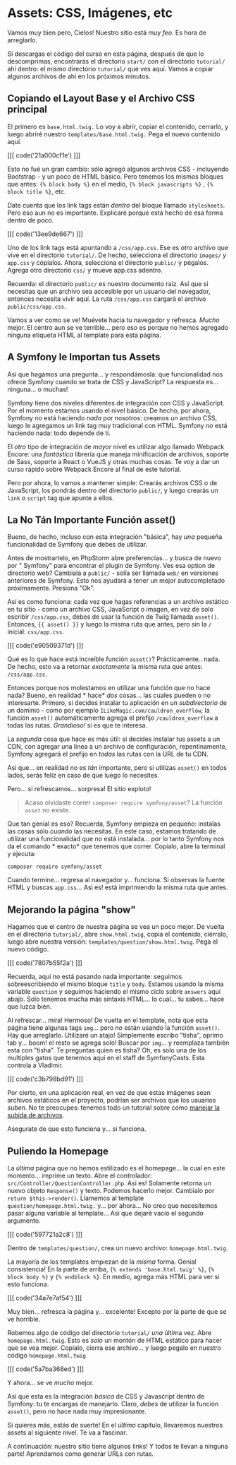 # Assets: CSS, Imágenes, etc

Vamos muy bien pero, Cielos! Nuestro sitio está muy *feo*. Es hora de
arreglarlo.

Si descargas el código del curso en esta página, después de que lo descomprimas,
encontrarás el directorio `start/` con el directorio `tutorial/` ahí dentro: el
mismo directorio `tutorial/` que ves aquí. Vamos a copiar algunos archivos de
ahí en los próximos minutos.

## Copiando el Layout Base y el Archivo CSS principal

El primero es `base.html.twig.` Lo voy a abrir, copiar el contenido, cerrarlo, y
luego abriré nuestro `templates/base.html.twig.` Pega el nuevo contenido aquí.

[[[ code('21a000cf1e') ]]]

Esto no fué un gran cambio: sólo agregó algunos archivos CSS - incluyendo
Bootstrap - y un poco de HTML básico. Pero tenemos los mismos bloques que
antes: `{% block body %}` en el medio, `{% block javascripts %}`
, `{% block title %}`, etc.

Date cuenta que los link tags están *dentro* del bloque llamado `stylesheets`.
Pero eso aun no es importante. Explicaré porque está hecho de esa forma dentro
de poco.

[[[ code('13ee9de667') ]]]

Uno de los link tags está apuntando a `/css/app.css`. Ese es *otro* archivo que
vive en el directorio `tutorial/`. De hecho, selecciona el
directorio `images/` *y* `app.css` y cópialos. Ahora, selecciona el
directorio `public/` y pégalos. Agrega otro directorio `css/` y mueve app.css
adentro.

Recuerda: el directorio `public/` es nuestro documento raíz. Así que si
necesitas que un archivo sea accesible por un usuario del navegador, entonces
necesita vivir aquí. La ruta
`/css/app.css` cargará el archivo `public/css/app.css`.

Vamos a ver como se ve! Muévete hacia tu navegador y refresca. *Mucho* mejor. El
centro aun se ve terrible... pero eso es porque no hemos agregado ninguna
etiqueta HTML al template para esta página.

## A Symfony le Importan tus Assets

Así que hagamos una pregunta... y respondámosla: que funcionalidad nos ofrece
Symfony cuando se trata de CSS y JavaScript? La respuesta es... ninguna... o
muchas!

Symfony tiene dos niveles diferentes de integración con CSS y JavaScript. Por el
momento estamos usando el nivel básico. De hecho, por ahora, Symfony no está
haciendo
*nada* por nosotros: creamos un archivo CSS, luego le agregamos un link tag muy
tradicional con HTML. Symfony *no* está haciendo nada: todo depende de ti.

El *otro* tipo de integración de *mayor* nivel es utilizar algo llamado Webpack
Encore:
una *fantástica* librería que maneja minificación de archivos, soporte de Sass,
soporte a React o VueJS y otras muchas cosas. Te voy a dar un curso rápido sobre
Webpack Encore al final de este tutorial.

Pero por ahora, lo vamos a mantener simple: Crearás archivos CSS o de
JavaScript, los pondrás dentro del directorio `public/`, y luego crearás
un `link` o `script` tag que apunte a ellos.

## La No Tán Importante Función asset()

Bueno, de hecho, incluso con esta integración "básica", hay *una* pequeña
funcionalidad de Symfony que debes de utilizar.

Antes de mostrartelo, en PhpStorm abre preferencias... y busca de nuevo por "
Symfony"
para encontrar el plugin de Symfony. Ves esa option de directorio web? Cambiala
a
`public/` - solía ser llamada `web/` en versiones anteriores de Symfony. Esto
nos ayudará a tener un mejor autocompletado próximamente. Presiona "Ok".

Así es como funciona: cada vez que hagas referencias a un archivo estático en tu
sitio - como un archivo CSS, JavaScript o imagen, en vez de solo
escribir `/css/app.css`, debes de usar la función de Twig llamada `asset()`.
Entonces, `{{ asset() }}` y luego la misma ruta que antes, pero sin la `/`
inicial: `css/app.css`.

[[[ code('e90509371d') ]]]

Qué es lo que hace está increíble función `asset()`? Prácticamente.. nada. De
hecho, esto va a retornar *exactamente* la misma ruta que antes: `/css/app.css`.

Entonces porque nos molestamos en utilizar una función que no hace nada? Bueno,
en realidad *
hace* *dos* cosas... las cuales pueden o no interesarte. Primero, si decides
instalar tu aplicación en un *subdirectorio* de un dominio - como por ejemplo
`ILikeMagic.com/cauldron_overflow`, la función `asset()` automáticamente agrega
el prefijo
`/cauldron_overflow` a todas las rutas. *Grandioso!* si es que te interesa.

La *segunda* cosa que hace es más útil: si decides instalar tus assets a un CDN,
con agregar una linea a un archivo de configuración, repentinamente, Symfony
agregará el prefijo en
*todas* las rutas con la URL de tu CDN.

Asi que... en realidad no es *tán* importante, pero si utilizas `asset()` en
todos lados, serás feliz en caso de que luego lo necesites.

Pero... si refrescamos... sorpresa! El sitio exploto!

> Acaso olvidaste correr `composer require symfony/asset`? La función `asset` no existe.

Que tan genial es eso? Recuerda, Symfony empieza en pequeño: instalas las cosas
sólo
*cuando* las necesitas. En este caso, estamos tratando de utilizar una
funcionalidad que no está instalada... por lo tanto Symfony nos da el comando *
exacto* que tenemos que correr. Copialo, abre la terminal y ejecuta:

```terminal
composer require symfony/asset
```

Cuando termine... regresa al navegador y... funciona. Si observas la fuente HTML
y buscas `app.css`... Asi es! está imprimiendo la misma ruta que antes.

## Mejorando la página "show"

Hagamos que el centro de nuestra página se vea un poco mejor. De vuelta en el
directorio
`tutorial/`, abre `show.html.twig`, copia el contenido, ciérralo, luego abre
nuestra versión: `templates/question/show.html.twig`. Pega el nuevo código.

[[[ code('7807b55f2a') ]]]

Recuerda, aquí no está pasando nada importante: seguimos sobreescribiendo el
mismo bloque
`title` y `body`. Estamos usando la misma variable `question` y seguimos
haciendo el mismo ciclo sobre `answers` aquí abajo. Solo tenemos mucha más
sintaxis HTML... lo cual... tu sabes... hace que luzca bien.

Al refrescar... mira! Hermoso! De vuelta en el template, nota que esta página
tiene algunas tags `img`... pero *no* están usando la función `asset()`. Hay que
arreglarlo. Utilizaré un atajo!
Simplemente escribo "tisha", oprimo tab y... boom! el resto se agrega solo!
Buscar por `img`... y reemplaza también esta con "tisha". Te preguntas quien es
tisha? Oh, es solo una de los multiples gatos que tenemos aquí en el staff de
SymfonyCasts. Esta controla a Vladimir.

[[[ code('c3b798bd91') ]]]

Por cierto, en una aplicación real, en vez de que estas imágenes sean archivos
estáticos en el proyecto, podrían ser archivos que los usuarios *suben*. No te
preocupes: tenemos todo un tutorial sobre como [manejar la subida de archivos](https://symfonycasts.com/screencast/symfony-uploads).

Asegurate de que esto funciona y... si funciona.

## Puliendo la Homepage

La *última* página que no hemos estilizado es el homepage... la cual en este
momento... imprime un texto. Abre el
controlador: `src/Controller/QuestionController.php`. Asi es! Solamente retorna
un nuevo objeto `Response()` y texto. Podemos hacerlo mejor. Cambialo
por `return $this->render()`. Llamemos al
template `question/homepage.html.twig.` y... por ahora... No creo que
necesitemos pasar alguna variable al template... Asi que dejaré vacío el segundo
argumento.

[[[ code('597721a2c8') ]]]

Dentro de `templates/question/`, crea un nuevo archivo: `homepage.html.twig`.

La mayoría de los templates empiezan de la *misma* forma. Genial consistencia!
En la parte de arriba, `{% extends 'base.html.twig' %}`, `{% block body %}`
y `{% endblock %}`. En medio, agrega más HTML para ver si esto funciona.

[[[ code('34a7e7af54') ]]]

Muy bien... refresca la página y... excelente! Excepto por la parte de que se ve
horrible.

Robemos algo de código del directorio `tutorial/` *una* última vez.
Abre `homepage.html.twig`. Esto es *solo* un montón de HTML estático para hacer
que se vea mejor. Copialo, cierra ese archivo... y luego pegalo en nuestro
código `homepage.html.twig`

[[[ code('5a7ba368ed') ]]]

Y ahora... se ve *mucho* mejor.

Así que esta es la integración *básica* de CSS y Javascript dentro de Symfony:
tu te encargas de manejarlo. Claro, *debes* de utilizar la función `asset()`,
pero no hace nada muy impresionante.

Si quieres más, estás de suerte! En el *último* capítulo, llevaremos nuestros
assets al siguiente nivel. Te va a fascinar.

A continuación: nuestro sitio tiene algunos links! Y todos te llevan a ninguna
parte!
Aprendamos como generar URLs con rutas.
